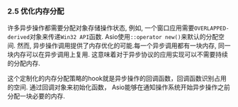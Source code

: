 ### 2.5 优化内存分配
许多异步操作都需要分配对象存储操作状态, 例如, 一个窗口应用需要`OVERLAPPED-derived`对象来传递`Win32 API`函数.
Asio使用`::operator new()`来默认的分配空间. 然而, 异步操作调用提供了内存优化的可能.每一个异步调用都有一块内存, 同一块内存可以在异步调用上复用. 这意味着对于异步协议的应用实现可以不需要持续的分配内存.

这个定制化的内存分配策略的hook就是异步操作的回调函数，回调函数识别占用的空间. 通过回调对象来初始化函数， Asio能够在通知操作系统开始异步操作之前分配一块必要的内存.
